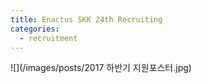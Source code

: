 ```yaml
---
title: Enactus SKK 24th Recruiting
categories:
  - recruitment
---
```




![](/images/posts/2017 하반기 지원포스터.jpg)
